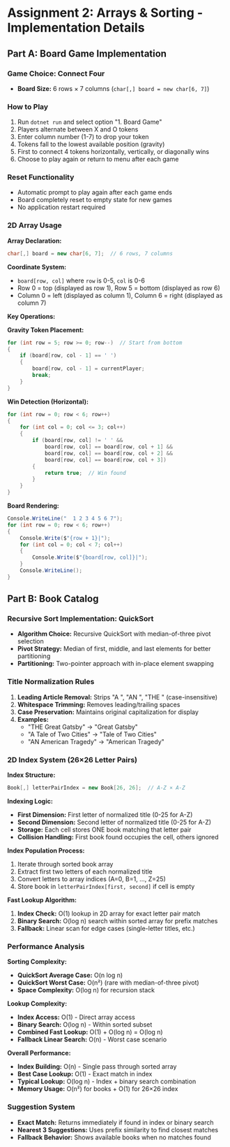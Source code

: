 # Assignment 2: Arrays & Sorting - Implementation Details

## Part A: Board Game Implementation

### Game Choice: Connect Four
- **Board Size:** 6 rows × 7 columns (`char[,] board = new char[6, 7]`)

### How to Play
1. Run `dotnet run` and select option "1. Board Game"
2. Players alternate between X and O tokens
3. Enter column number (1-7) to drop your token
4. Tokens fall to the lowest available position (gravity)
5. First to connect 4 tokens horizontally, vertically, or diagonally wins
6. Choose to play again or return to menu after each game

### Reset Functionality
- Automatic prompt to play again after each game ends
- Board completely reset to empty state for new games
- No application restart required

### 2D Array Usage

**Array Declaration:**
```csharp
char[,] board = new char[6, 7];  // 6 rows, 7 columns
```

**Coordinate System:**
- `board[row, col]` where `row` is 0-5, `col` is 0-6
- Row 0 = top (displayed as row 1), Row 5 = bottom (displayed as row 6)
- Column 0 = left (displayed as column 1), Column 6 = right (displayed as column 7)

**Key Operations:**

**Gravity Token Placement:**
```csharp
for (int row = 5; row >= 0; row--)  // Start from bottom
{
    if (board[row, col - 1] == ' ')
    {
        board[row, col - 1] = currentPlayer;
        break;
    }
}
```

**Win Detection (Horizontal):**
```csharp
for (int row = 0; row < 6; row++)
{
    for (int col = 0; col <= 3; col++)
    {
        if (board[row, col] != ' ' &&
            board[row, col] == board[row, col + 1] &&
            board[row, col] == board[row, col + 2] &&
            board[row, col] == board[row, col + 3])
        {
            return true;  // Win found
        }
    }
}
```

**Board Rendering:**
```csharp
Console.WriteLine("  1 2 3 4 5 6 7");
for (int row = 0; row < 6; row++)
{
    Console.Write($"{row + 1}|");
    for (int col = 0; col < 7; col++)
    {
        Console.Write($"{board[row, col]}|");
    }
    Console.WriteLine();
}
```

## Part B: Book Catalog

### Recursive Sort Implementation: QuickSort
- **Algorithm Choice:** Recursive QuickSort with median-of-three pivot selection
- **Pivot Strategy:** Median of first, middle, and last elements for better partitioning
- **Partitioning:** Two-pointer approach with in-place element swapping

### Title Normalization Rules
1. **Leading Article Removal:** Strips "A ", "AN ", "THE " (case-insensitive)
2. **Whitespace Trimming:** Removes leading/trailing spaces
3. **Case Preservation:** Maintains original capitalization for display
4. **Examples:**
   - "THE Great Gatsby" → "Great Gatsby"
   - "A Tale of Two Cities" → "Tale of Two Cities"
   - "AN American Tragedy" → "American Tragedy"

### 2D Index System (26×26 Letter Pairs)
**Index Structure:**
```csharp
Book[,] letterPairIndex = new Book[26, 26];  // A-Z × A-Z
```

**Indexing Logic:**
- **First Dimension:** First letter of normalized title (0-25 for A-Z)
- **Second Dimension:** Second letter of normalized title (0-25 for A-Z)
- **Storage:** Each cell stores ONE book matching that letter pair
- **Collision Handling:** First book found occupies the cell, others ignored

**Index Population Process:**
1. Iterate through sorted book array
2. Extract first two letters of each normalized title
3. Convert letters to array indices (A=0, B=1, ..., Z=25)
4. Store book in `letterPairIndex[first, second]` if cell is empty

**Fast Lookup Algorithm:**
1. **Index Check:** O(1) lookup in 2D array for exact letter pair match
2. **Binary Search:** O(log n) search within sorted array for prefix matches
3. **Fallback:** Linear scan for edge cases (single-letter titles, etc.)

### Performance Analysis

**Sorting Complexity:**
- **QuickSort Average Case:** O(n log n)
- **QuickSort Worst Case:** O(n²) (rare with median-of-three pivot)
- **Space Complexity:** O(log n) for recursion stack

**Lookup Complexity:**
- **Index Access:** O(1) - Direct array access
- **Binary Search:** O(log n) - Within sorted subset
- **Combined Fast Lookup:** O(1) + O(log n) = O(log n)
- **Fallback Linear Search:** O(n) - Worst case scenario

**Overall Performance:**
- **Index Building:** O(n) - Single pass through sorted array
- **Best Case Lookup:** O(1) - Exact match in index
- **Typical Lookup:** O(log n) - Index + binary search combination
- **Memory Usage:** O(n²) for books + O(1) for 26×26 index

### Suggestion System
- **Exact Match:** Returns immediately if found in index or binary search
- **Nearest 3 Suggestions:** Uses prefix similarity to find closest matches
- **Fallback Behavior:** Shows available books when no matches found